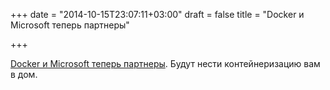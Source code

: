 +++
date = "2014-10-15T23:07:11+03:00"
draft = false
title = "Docker и Microsoft теперь партнеры"

+++

<p><a href="https://blog.docker.com/2014/10/docker-microsoft-partner-distributed-applications/">Docker и Microsoft теперь партнеры</a>. Будут нести контейнеризацию вам в дом.</p>

